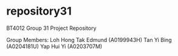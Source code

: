 # repository31
 BT4012 Group 31 Project Repository

Group Members: 
Loh Hong Tak Edmund (A0199943H)
Tan Yi Bing (A0204181U)
Yap Hui Yi (A0203707M)
